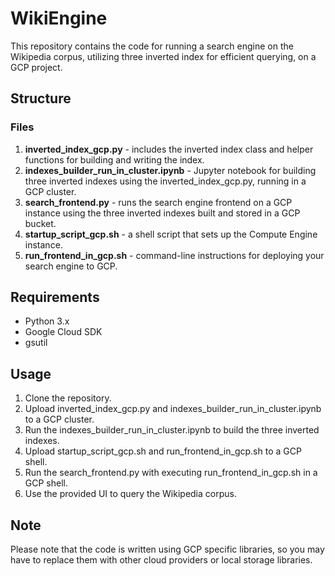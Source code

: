 # WikiEngine
This repository contains the code for running a search engine on the Wikipedia corpus, utilizing three inverted index for efficient querying, on a GCP project.

## Structure
### Files
1. **inverted_index_gcp.py** - includes the inverted index class and helper functions for building and writing the index.
2. **indexes_builder_run_in_cluster.ipynb** - Jupyter notebook for building three inverted indexes using the inverted_index_gcp.py, running in a GCP cluster.
3. **search_frontend.py** - runs the search engine frontend on a GCP instance using the three inverted indexes built and stored in a GCP bucket.
4. **startup_script_gcp.sh** - a shell script that sets up the Compute Engine instance.
5. **run_frontend_in_gcp.sh** - command-line instructions for deploying your search engine to GCP. 

## Requirements
* Python 3.x
* Google Cloud SDK
* gsutil

## Usage
1. Clone the repository.
2. Upload inverted_index_gcp.py and indexes_builder_run_in_cluster.ipynb to a GCP cluster.
3. Run the indexes_builder_run_in_cluster.ipynb to build the three inverted indexes.
4. Upload startup_script_gcp.sh and run_frontend_in_gcp.sh to a GCP shell.
5. Run the search_frontend.py with executing run_frontend_in_gcp.sh in a GCP shell.
6. Use the provided UI to query the Wikipedia corpus.

## Note

Please note that the code is written using GCP specific libraries, so you may have to replace them with other cloud providers or local storage libraries.
